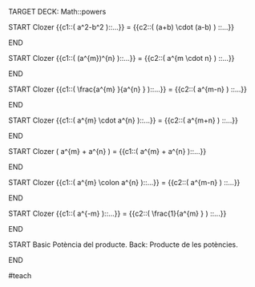TARGET DECK: Math::powers



START
Clozer
{{c1::\( a^2-b^2 \)::...}} = {{c2::\( (a+b) \cdot (a-b) \) ::...}}
<!--ID: 1634028785041-->
END


START
Clozer
{{c1::\( (a^{m})^{n} \)::...}} = {{c2::\( a^{m \cdot n} \) ::...}}
<!--ID: 1634029011914-->
END

START
Clozer
{{c1::\( \frac{a^{m} }{a^{n} } \)::...}} = {{c2::\( a^{m-n} \) ::...}}
<!--ID: 1634029884313-->
END

START
Clozer
{{c1::\( a^{m} \cdot a^{n} \)::...}} = {{c2::\( a^{m+n} \) ::...}}
<!--ID: 1634030074167-->
END

START
Clozer
\( a^{m} + a^{n} \) = {{c1::\( a^{m} + a^{n} \)::...}}
<!--ID: 1634032325491-->
END

START
Clozer
{{c1::\( a^{m} \colon a^{n} \)::...}} = {{c2::\( a^{m-n} \) ::...}}
<!--ID: 1634030913714-->
END

START
Clozer
{{c1::\( a^{-m} \)::...}} = {{c2::\( \frac{1}{a^{m} } \) ::...}}
<!--ID: 1634031066486-->
END

START
Basic
Potència del producte.
Back: Producte de les potències.
<!--ID: 1634032325545-->
END


#teach